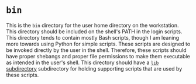 # `bin`
This is the `bin` directory for the user home directory on the workstation.
This directory should be included on the shell's PATH in the login scripts.
This directory tends to contain mostly Bash scripts, though I am leaning more
towards using Python for simple scripts.
These scripts are designed to be invoked directly by the user in the shell.
Therefore, these scripts should have proper shebangs and proper file
permissions to make them executable as intended in the user's shell.
This directory should have a [`lib` subdirectory][bin/lib] subdirectory for holding supporting scripts
that are used by these scripts.

[bin/lib]: ./bin/lib/README.md "`bin/lib` directory"

